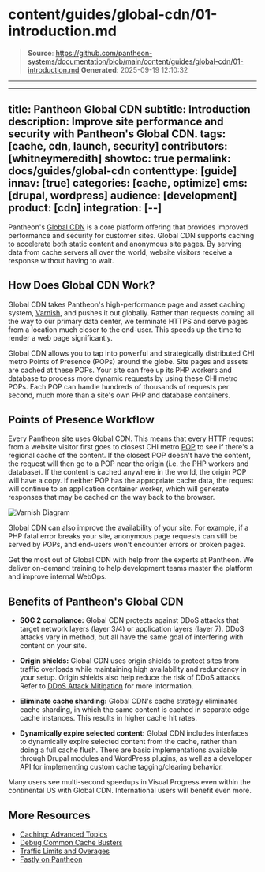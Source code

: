 # content/guides/global-cdn/01-introduction.md

> **Source**: https://github.com/pantheon-systems/documentation/blob/main/content/guides/global-cdn/01-introduction.md
> **Generated**: 2025-09-19 12:10:32

---

---
title: Pantheon Global CDN
subtitle: Introduction
description: Improve site performance and security with Pantheon's Global CDN.
tags: [cache, cdn, launch, security]
contributors: [whitneymeredith]
showtoc: true
permalink: docs/guides/global-cdn
contenttype: [guide]
innav: [true]
categories: [cache, optimize]
cms: [drupal, wordpress]
audience: [development]
product: [cdn]
integration: [--]
---

Pantheon's [Global CDN](https://pantheon.io/features/global-cdn) is a core platform offering that provides improved performance and security for customer sites. Global CDN supports caching to accelerate both static content and anonymous site pages. By serving data from cache servers all over the world, website visitors receive a response without having to wait.

## How Does Global CDN Work?

Global CDN takes Pantheon's high-performance page and asset caching system, [Varnish](/cache-control#see-also), and pushes it out globally. Rather than requests coming all the way to our primary data center, we terminate HTTPS and serve pages from a location much closer to the end-user. This speeds up the time to render a web page significantly.

Global CDN allows you to tap into powerful and strategically distributed CHI metro Points of Presence (POPs) around the globe. Site pages and assets are cached at these POPs. Your site can free up its PHP workers and database to process more dynamic requests by using these CHI metro POPs. Each POP can handle hundreds of thousands of requests per second, much more than a site's own PHP and database containers.

## Points of Presence Workflow

Every Pantheon site uses Global CDN. This means that every HTTP request from a website visitor first goes to closest CHI metro [POP](/guides/global-cdn#points-of-presence) to see if there's a regional cache of the content. If the closest POP doesn't have the content, the request will then go to a POP near the origin (i.e. the PHP workers and database). If the content is cached anywhere in the world, the origin POP will have a copy. If neither POP has the appropriate cache data, the request will continue to an application container worker, which will generate responses that may be cached on the way back to the browser.

![Varnish Diagram](../../../images/cdn-flow.png)

Global CDN can also improve the availability of your site. For example, if a PHP fatal error breaks your site, anonymous page requests can still be served by POPs, and end-users won't encounter errors or broken pages.

<Enablement title="Agency WebOps Training" link="https://pantheon.io/learn-pantheon?docs">

Get the most out of Global CDN with help from the experts at Pantheon. We deliver on-demand training to help development teams master the platform and improve internal WebOps.

</Enablement>

## Benefits of Pantheon's Global CDN

- **SOC 2 compliance:** Global CDN protects against DDoS attacks that target network layers (layer 3/4) or application layers (layer 7). DDoS attacks vary in method, but all have the same goal of interfering with content on your site.

- **Origin shields:** Global CDN uses origin shields to protect sites from traffic overloads while maintaining high availability and redundancy in your setup. Origin shields also help reduce the risk of DDoS attacks. Refer to [DDoS Attack Mitigation](/guides/account-mgmt/traffic/remedy#dos-attack-mitigation) for more information.

- **Eliminate cache sharding:** Global CDN's cache strategy eliminates cache sharding, in which the same content is cached in separate edge cache instances. This results in higher cache hit rates.

- **Dynamically expire selected content:** Global CDN includes interfaces to dynamically expire selected content from the cache, rather than doing a full cache flush. There are basic implementations available through Drupal modules and WordPress plugins, as well as a developer API for implementing custom cache tagging/clearing behavior.

Many users see multi-second speedups in Visual Progress <Popover title="Visual Progress" content="The pace at which content renders on the visible page" /> even within the continental US with Global CDN. International users will benefit even more.

## More Resources

- [Caching: Advanced Topics](/caching-advanced-topics)
- [Debug Common Cache Busters](/guides/frontend-performance/caching#troubleshoot-caching-issues)
- [Traffic Limits and Overages](/guides/account-mgmt/traffic)
- [Fastly on Pantheon](/guides/fastly-pantheon)
